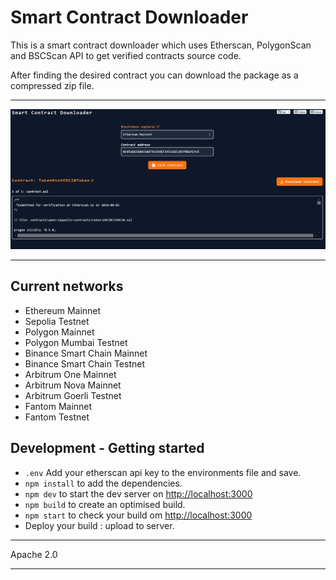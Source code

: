 # Smart Contract Downloader

This is a smart contract downloader which uses Etherscan, PolygonScan and BSCScan API to get verified contracts source code.

After finding the desired contract you can download the package as a compressed zip file.
**********************************************************************************************************************************
![blok](smart-contract1.png)

********************************************************************************************************************************

## Current networks 

- Ethereum Mainnet
- Sepolia Testnet
- Polygon Mainnet
- Polygon Mumbai Testnet
- Binance Smart Chain Mainnet
- Binance Smart Chain Testnet
- Arbitrum One Mainnet
- Arbitrum Nova Mainnet
- Arbitrum Goerli Testnet
- Fantom Mainnet
- Fantom Testnet

## Development - Getting started
* ```.env``` Add your etherscan api key to the environments file and save.
* ```npm install``` to add the dependencies.
* ```npm dev``` to start the dev server on [http://localhost:3000](http://localhost:3000) 
* ```npm build``` to create an optimised build.
* ```npm start``` to check your build om [http://localhost:3000](http://localhost:3000) 
* Deploy your build : upload to server.

**********************************************************************************************************************************
Apache 2.0
***********************************************************************************************************************************
